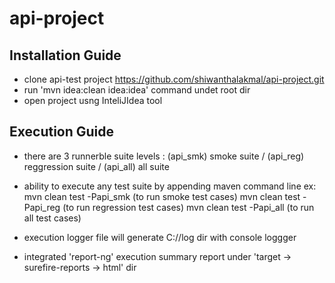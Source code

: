 # api-project

## Installation Guide
- clone api-test project https://github.com/shiwanthalakmal/api-project.git
- run 'mvn idea:clean idea:idea' command undet root dir
- open project usng InteliJIdea tool

## Execution Guide
- there are 3 runnerble suite levels : (api_smk) smoke suite / (api_reg) reggression suite / (api_all) all suite
- ability to execute any test suite by appending maven command line
ex:    mvn clean test -Papi_smk     (to run smoke test cases)
       mvn clean test -Papi_reg     (to run regression test cases)
       mvn clean test -Papi_all     (to run all test cases)
       
- execution logger file will generate C://log dir with console loggger
- integrated 'report-ng' execution summary report under 'target -> surefire-reports -> html' dir
